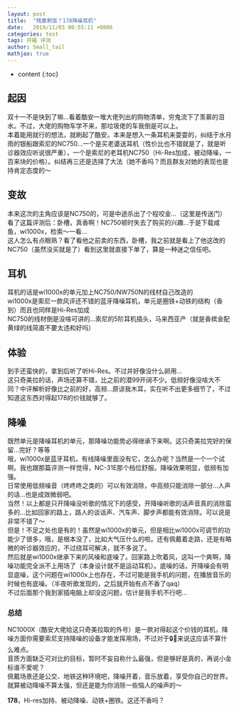 ```yaml
---
layout: post
title:  "残羹剩饭？178降噪耳机"
date:   2019/11/03 00:55:11 +0800
categories: test
tags: 开箱 评测
author: Small_tail
mathjax: true
---
```


* content
{:toc}


## 起因

双十一不是快到了嘛…看着酷安一堆大佬列出的购物清单，穷鬼流下了羡慕的泪水。不过，大佬的购物车学不来，那垃圾佬的车我倒是可以上。  
本着能用就行的想法，就刷起了酷安。本来是想入一条耳机来耍耍的，纠结于水月雨的银船跟索尼的NC750…一个是买老婆送耳机（性价比也不错就是了，就是听诊器效应听说很严重），一个是索尼的老耳机NC750（Hi-Res加成，被动降噪，一百来块的价格）。纠结再三还是选择了大法（她不香吗？而且群友对她的表现也是持肯定态度的～  
## 变故

本来这次的主角应该是NC750的，可是中途杀出了个程咬金…（这里是传送门）  
看了这篇评测后：卧槽，真香啊！NC750顿时失去了购买的兴趣…于是下载咸鱼，wi1000x，检索～一看…  
这人怎么有点眼熟？看了看他之前卖的东西，卧槽，我之前就是看上了他这改的NC750（虽然没买就是了）看到这里就直接下单了，算是一种迷之信任吧。  

## 耳机

耳机的话是wi1000x的单元加上NC750/NW750N的线材自己改造的  
wi1000x是索尼一款风评还不错的蓝牙降噪耳机，单元是圈铁+动铁的结构（香到）而且也同样是Hi-Res加成  
NC750的线材倒是没啥可讲的…索尼的5阶耳机插头，马来西亚产（就是香槟金配黄绿的线简直不要太违和好吗）  

## 体验  

到手还蛮快的，拿到后听了听Hi-Res。不过并好像没什么卵用…  
这只奇美拉的话，声场还算不错，比之前的潜99开阔不少。低频好像没啥大不同？中评解析好像比之前的好，高频…原谅我木耳，实在听不出更多细节了，不过知道这东西对得起178的价钱就够了。

## 降噪  

既然单元是降噪耳机的单元，那降噪功能势必得继承下来啊。这只奇美拉完好的保留…完好？等等  
哦，wi1000x是蓝牙耳机，有线降噪里面没有它，怎么办呢？当然是一个一个试啊。我也跟那篇评测一样觉得，NC-31E那个档位舒服。降噪效果明显，低频有加强。  
日常使用低频噪音（咚咚咚之类的）可以有效消除，中高频只能消除一部分…人声的话…也是成效微弱吧。  
当然！以上都是只开降噪没听歌的情况下的感受，开降噪听歌的话声音真的消除蛮多的…比如回家的路上，路人的谈话声、汽车声、脚步声都能有效消除。可以说是非常不错了～  
但是！不足之处也是有的！虽然是wi1000x的单元，但是相比wi1000x可调节的功能少了很多，哦，是根本没了，比如大气压什么的啦。还有佩戴着走路，还是有略微的听诊器效应的，不过绕耳可解决，就不多说了。  
然后就是wi1000x继承下来的风噪和底噪了。回家路上吹着风，这叫一个爽啊，降噪功能完全派不上用场了（本身设计就不是运动耳机）。底噪的话，开降噪会有明显底噪，这个问题在wi1000x上也存在，不过可能是我手机的问题，在播放音乐的时候也有底噪。（半夜听歌发现的，之后就开始有点不香了qaq）  
不过后面那个我到家插电脑上却没这问题，估计是我手机不行吧…

### 总结  

NC1000X（酷安大佬给这只奇美拉取的外号）是一款对得起这个价钱的耳机，降噪方面你需要索尼支持降噪的设备才能发挥用场，不过对于🔒🐶来说这应该不算什么难点。  
音质方面缺乏可对比的目标，暂时不妄自称什么最强，但是够好是真的，再说小金标谁不爱呢？  
佩戴场景还是公交、地铁这种环境吧，降噪开着，音乐放着，享受你自己的世界。就算被动降噪不算太强，但还是能为你消除一些恼人的噪声的～

**178**，Hi-res加持、被动降噪、动铁+圈铁。这还不香吗？
